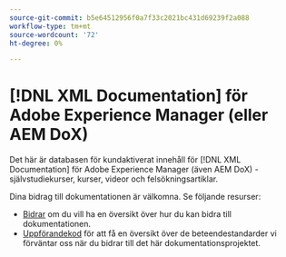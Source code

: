 ```yaml
---
source-git-commit: b5e64512956f0a7f33c2021bc431d69239f2a088
workflow-type: tm+mt
source-wordcount: '72'
ht-degree: 0%

---
```

# [!DNL XML Documentation] för Adobe Experience Manager (eller AEM DoX)

Det här är databasen för kundaktiverat innehåll för [!DNL XML Documentation] för Adobe Experience Manager (även AEM DoX) - självstudiekurser, kurser, videor och felsökningsartiklar.

Dina bidrag till dokumentationen är välkomna. Se följande resurser:

* [Bidrar](contributing.md) om du vill ha en översikt över hur du kan bidra till dokumentationen.
* [Uppförandekod](code-of-conduct.md) för att få en översikt över de beteendestandarder vi förväntar oss när du bidrar till det här dokumentationsprojektet.
